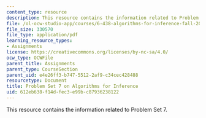 ```yaml
---
content_type: resource
description: This resource contains the information related to Problem Set 7.
file: /ol-ocw-studio-app/courses/6-438-algorithms-for-inference-fall-2014/612eb638f14dfec3e99bc87936238122_MIT6_438F14_ps7.pdf
file_size: 330570
file_type: application/pdf
learning_resource_types:
- Assignments
license: https://creativecommons.org/licenses/by-nc-sa/4.0/
ocw_type: OCWFile
parent_title: Assignments
parent_type: CourseSection
parent_uid: e4e26ff3-b747-5512-2af9-c34cec428488
resourcetype: Document
title: Problem Set 7 on Algorithms for Inference
uid: 612eb638-f14d-fec3-e99b-c87936238122
---
```

This resource contains the information related to Problem Set 7.
